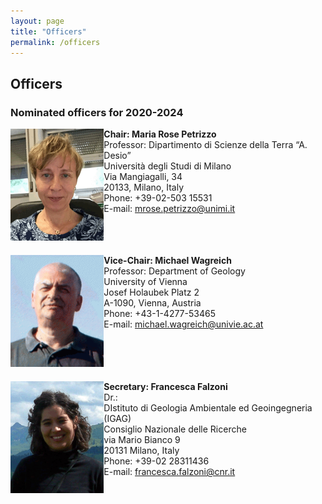 ```yaml
---
layout: page
title: "Officers"
permalink: /officers
---
```

## Officers

### Nominated officers for 2020-2024

<div style="display:grid; grid-row-gap:20px;">
    <div style="grid-row:1; grid-column:1;">
        <img src="images/person-MRPetrizzo.gif" style="width:150px;" alt="Maria" />
    </div>
    <div style="grid-row:1; grid-column:2;">
        <strong>Chair: Maria Rose Petrizzo</strong><br />
        Professor: Dipartimento di Scienze della Terra “A. Desio”<br />
        Università degli Studi di Milano<br />
        Via Mangiagalli, 34<br />
        20133, Milano, Italy<br />
        Phone: +39-02-503 15531<br />
        E-mail: <a href="mrose.petrizzo@unimi.it">mrose.petrizzo@unimi.it</a>
    </div>
    <div style="grid-row:2; grid-column:1;">
        <img src="images/person-wagreich.gif" style="width:150px;" alt="Michael" />
    </div>
    <div style="grid-row:2; grid-column:2;">
        <strong>Vice-Chair: Michael Wagreich</strong><br />
        Professor: Department of Geology<br />
        University of Vienna<br />
        Josef Holaubek Platz 2<br />
        A-1090, Vienna, Austria<br />
        Phone: +43-1-4277-53465<br />
        E-mail: <a href="michael.wagreich@univie.ac.at">michael.wagreich@univie.ac.at</a>
    </div>
    <div style="grid-row:3; grid-column:1;">
        <img src="images/person-FFalzoni.gif" style="width:150px;" alt="Francesca" />
    </div>
    <div style="grid-row:3; grid-column:2;">
        <strong>Secretary: Francesca Falzoni</strong><br />
       Dr.:<br />
        DIstituto di Geologia Ambientale ed Geoingegneria (IGAG)<br />
        Consiglio Nazionale delle Ricerche<br /> 
        via Mario Bianco 9<br />
        20131 Milano, Italy<br />
        Phone: +39-02 28311436<br />
        E-mail: <a href="francesca.falzoni@cnr.it">francesca.falzoni@cnr.it</a>
    </div>
</div>
